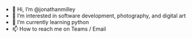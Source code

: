 - 👋 Hi, I’m @jonathanmilley
- 👀 I’m interested in software development, photography, and digital art
- 🌱 I’m currently learning python
- 📫 How to reach me on Teams / Email

<!---
jonathanmilley/jonathanmilley is a ✨ special ✨ repository because its `README.md` (this file) appears on your GitHub profile.
You can click the Preview link to take a look at your changes.
--->
